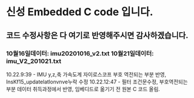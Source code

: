 # 신성 Embedded C code 입니다.
## 코드 수정사항은 다 여기로 반영해주시면 감사하겠습니다.
### 10월16일데이터: imu20201016_v2.txt    10월21일데이터: imu_V2_201021.txt
10.22.9:39 - IMU y,z,축 가속도계 자이로스코프 부호 역전되는 부분 반영, InsKf15_updatelatlonvnve누락 수정
10.22.12:47 - 필터 조건문수정, 부호역전되는 부분 데이터 취득과정에서 반영, 임베디드로 옮기기 전 원본 C 코드 올림.
